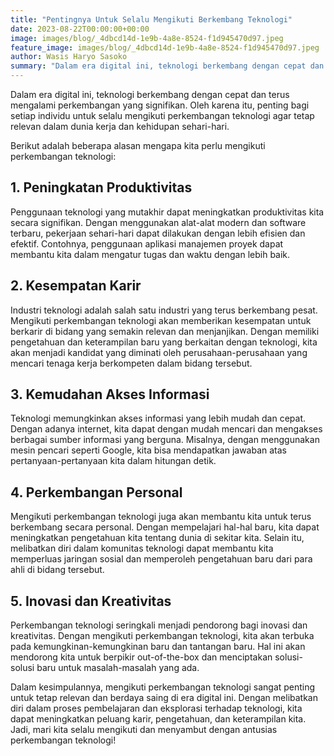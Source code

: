 ```yaml
---
title: "Pentingnya Untuk Selalu Mengikuti Berkembang Teknologi"
date: 2023-08-22T00:00:00+00:00
image: images/blog/_4dbcd14d-1e9b-4a8e-8524-f1d945470d97.jpeg
feature_image: images/blog/_4dbcd14d-1e9b-4a8e-8524-f1d945470d97.jpeg
author: Wasis Haryo Sasoko
summary: "Dalam era digital ini, teknologi berkembang dengan cepat dan terus mengalami perkembangan yang signifikan"
---
```


Dalam era digital ini, teknologi berkembang dengan cepat dan terus mengalami perkembangan yang signifikan. Oleh karena itu, penting bagi setiap individu untuk selalu mengikuti perkembangan teknologi agar tetap relevan dalam dunia kerja dan kehidupan sehari-hari.

Berikut adalah beberapa alasan mengapa kita perlu mengikuti perkembangan teknologi:

## 1. Peningkatan Produktivitas
Penggunaan teknologi yang mutakhir dapat meningkatkan produktivitas kita secara signifikan. Dengan menggunakan alat-alat modern dan software terbaru, pekerjaan sehari-hari dapat dilakukan dengan lebih efisien dan efektif. Contohnya, penggunaan aplikasi manajemen proyek dapat membantu kita dalam mengatur tugas dan waktu dengan lebih baik.

## 2. Kesempatan Karir
Industri teknologi adalah salah satu industri yang terus berkembang pesat. Mengikuti perkembangan teknologi akan memberikan kesempatan untuk berkarir di bidang yang semakin relevan dan menjanjikan. Dengan memiliki pengetahuan dan keterampilan baru yang berkaitan dengan teknologi, kita akan menjadi kandidat yang diminati oleh perusahaan-perusahaan yang mencari tenaga kerja berkompeten dalam bidang tersebut.

## 3. Kemudahan Akses Informasi
Teknologi memungkinkan akses informasi yang lebih mudah dan cepat. Dengan adanya internet, kita dapat dengan mudah mencari dan mengakses berbagai sumber informasi yang berguna. Misalnya, dengan menggunakan mesin pencari seperti Google, kita bisa mendapatkan jawaban atas pertanyaan-pertanyaan kita dalam hitungan detik.

## 4. Perkembangan Personal
Mengikuti perkembangan teknologi juga akan membantu kita untuk terus berkembang secara personal. Dengan mempelajari hal-hal baru, kita dapat meningkatkan pengetahuan kita tentang dunia di sekitar kita. Selain itu, melibatkan diri dalam komunitas teknologi dapat membantu kita memperluas jaringan sosial dan memperoleh pengetahuan baru dari para ahli di bidang tersebut.

## 5. Inovasi dan Kreativitas
Perkembangan teknologi seringkali menjadi pendorong bagi inovasi dan kreativitas. Dengan mengikuti perkembangan teknologi, kita akan terbuka pada kemungkinan-kemungkinan baru dan tantangan baru. Hal ini akan mendorong kita untuk berpikir out-of-the-box dan menciptakan solusi-solusi baru untuk masalah-masalah yang ada.

Dalam kesimpulannya, mengikuti perkembangan teknologi sangat penting untuk tetap relevan dan berdaya saing di era digital ini. Dengan melibatkan diri dalam proses pembelajaran dan eksplorasi terhadap teknologi, kita dapat meningkatkan peluang karir, pengetahuan, dan keterampilan kita. Jadi, mari kita selalu mengikuti dan menyambut dengan antusias perkembangan teknologi!